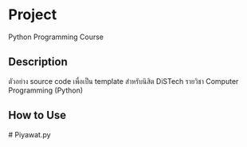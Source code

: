 # Project
Python Programming Course

## Description
ตัวอย่าง source code เพื่อเป็น template สำหรับนิสิต DiSTech รายวิชา Computer Programming (Python)

## How to Use
#   P i y a w a t . p y  
 